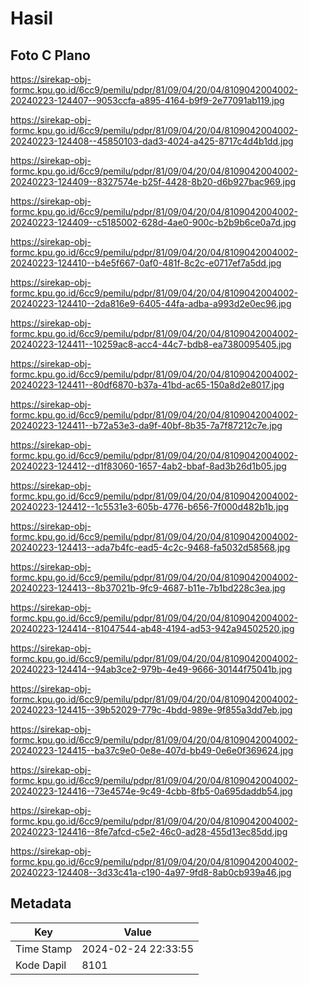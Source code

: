 # Hasil

## Foto C Plano

https://sirekap-obj-formc.kpu.go.id/6cc9/pemilu/pdpr/81/09/04/20/04/8109042004002-20240223-124407--9053ccfa-a895-4164-b9f9-2e77091ab119.jpg

https://sirekap-obj-formc.kpu.go.id/6cc9/pemilu/pdpr/81/09/04/20/04/8109042004002-20240223-124408--45850103-dad3-4024-a425-8717c4d4b1dd.jpg

https://sirekap-obj-formc.kpu.go.id/6cc9/pemilu/pdpr/81/09/04/20/04/8109042004002-20240223-124409--8327574e-b25f-4428-8b20-d6b927bac969.jpg

https://sirekap-obj-formc.kpu.go.id/6cc9/pemilu/pdpr/81/09/04/20/04/8109042004002-20240223-124409--c5185002-628d-4ae0-900c-b2b9b6ce0a7d.jpg

https://sirekap-obj-formc.kpu.go.id/6cc9/pemilu/pdpr/81/09/04/20/04/8109042004002-20240223-124410--b4e5f667-0af0-481f-8c2c-e0717ef7a5dd.jpg

https://sirekap-obj-formc.kpu.go.id/6cc9/pemilu/pdpr/81/09/04/20/04/8109042004002-20240223-124410--2da816e9-6405-44fa-adba-a993d2e0ec96.jpg

https://sirekap-obj-formc.kpu.go.id/6cc9/pemilu/pdpr/81/09/04/20/04/8109042004002-20240223-124411--10259ac8-acc4-44c7-bdb8-ea7380095405.jpg

https://sirekap-obj-formc.kpu.go.id/6cc9/pemilu/pdpr/81/09/04/20/04/8109042004002-20240223-124411--80df6870-b37a-41bd-ac65-150a8d2e8017.jpg

https://sirekap-obj-formc.kpu.go.id/6cc9/pemilu/pdpr/81/09/04/20/04/8109042004002-20240223-124411--b72a53e3-da9f-40bf-8b35-7a7f87212c7e.jpg

https://sirekap-obj-formc.kpu.go.id/6cc9/pemilu/pdpr/81/09/04/20/04/8109042004002-20240223-124412--d1f83060-1657-4ab2-bbaf-8ad3b26d1b05.jpg

https://sirekap-obj-formc.kpu.go.id/6cc9/pemilu/pdpr/81/09/04/20/04/8109042004002-20240223-124412--1c5531e3-605b-4776-b656-7f000d482b1b.jpg

https://sirekap-obj-formc.kpu.go.id/6cc9/pemilu/pdpr/81/09/04/20/04/8109042004002-20240223-124413--ada7b4fc-ead5-4c2c-9468-fa5032d58568.jpg

https://sirekap-obj-formc.kpu.go.id/6cc9/pemilu/pdpr/81/09/04/20/04/8109042004002-20240223-124413--8b37021b-9fc9-4687-b11e-7b1bd228c3ea.jpg

https://sirekap-obj-formc.kpu.go.id/6cc9/pemilu/pdpr/81/09/04/20/04/8109042004002-20240223-124414--81047544-ab48-4194-ad53-942a94502520.jpg

https://sirekap-obj-formc.kpu.go.id/6cc9/pemilu/pdpr/81/09/04/20/04/8109042004002-20240223-124414--94ab3ce2-979b-4e49-9666-30144f75041b.jpg

https://sirekap-obj-formc.kpu.go.id/6cc9/pemilu/pdpr/81/09/04/20/04/8109042004002-20240223-124415--39b52029-779c-4bdd-989e-9f855a3dd7eb.jpg

https://sirekap-obj-formc.kpu.go.id/6cc9/pemilu/pdpr/81/09/04/20/04/8109042004002-20240223-124415--ba37c9e0-0e8e-407d-bb49-0e6e0f369624.jpg

https://sirekap-obj-formc.kpu.go.id/6cc9/pemilu/pdpr/81/09/04/20/04/8109042004002-20240223-124416--73e4574e-9c49-4cbb-8fb5-0a695daddb54.jpg

https://sirekap-obj-formc.kpu.go.id/6cc9/pemilu/pdpr/81/09/04/20/04/8109042004002-20240223-124416--8fe7afcd-c5e2-46c0-ad28-455d13ec85dd.jpg

https://sirekap-obj-formc.kpu.go.id/6cc9/pemilu/pdpr/81/09/04/20/04/8109042004002-20240223-124408--3d33c41a-c190-4a97-9fd8-8ab0cb939a46.jpg


## Metadata

| Key        | Value               |
| ---------- | ------------------- |
| Time Stamp | 2024-02-24 22:33:55 |
| Kode Dapil | 8101                |



